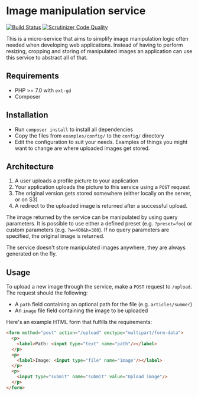 # Image manipulation service

[![Build Status](https://travis-ci.org/nordsoftware/image-manipulation-service.svg?branch=master)](https://travis-ci.org/nordsoftware/image-manipulation-service) 
[![Scrutinizer Code Quality](https://scrutinizer-ci.com/g/nordsoftware/image-manipulation-service/badges/quality-score.png?b=master)](https://scrutinizer-ci.com/g/nordsoftware/image-manipulation-service/?branch=master)

This is a micro-service that aims to simplify image manipulation logic often needed when developing web applications. 
Instead of having to perform resizing, cropping and storing of manipulated images an application can use this service 
to abstract all of that.

## Requirements

* PHP >= 7.0 with `ext-gd`
* Composer

## Installation

* Run `composer install` to install all dependencies
* Copy the files from `examples/config/` to the `config/` directory
* Edit the configuration to suit your needs. Examples of things you might want to change are where uploaded images get 
stored.
 
## Architecture

1. A user uploads a profile picture to your application
2. Your application uploads the picture to this service using a `POST` request
3. The original version gets stored somewhere (either locally on the server, or on S3)
4. A redirect to the uploaded image is returned after a successful upload.

The image returned by the service can be manipulated by using query parameters. It is possible to use either a defined 
preset (e.g. `?preset=foo`) or custom parameters (e.g. `?w=400&h=300`). If no query parameters are specified, the 
original image is returned.

The service doesn't store manipulated images anywhere, they are always generated on the fly.

## Usage

To upload a new image through the service, make a `POST` request to `/upload`. The request should the following:

* A `path` field containing an optional path for the file (e.g. `articles/summer`)
* An `image` file field containing the image to be uploaded

Here's an example HTML form that fulfills the requirements:

```html
<form method="post" action="/upload" enctype="multipart/form-data">
  <p>
    <label>Path: <input type="text" name="path"/></label>
  </p>
  <p>
    <label>Image: <input type="file" name="image"/></label>
  </p>
  <p>
    <input type="submit" name="submit" value="Upload image"/>
  </p>
</form>
```
